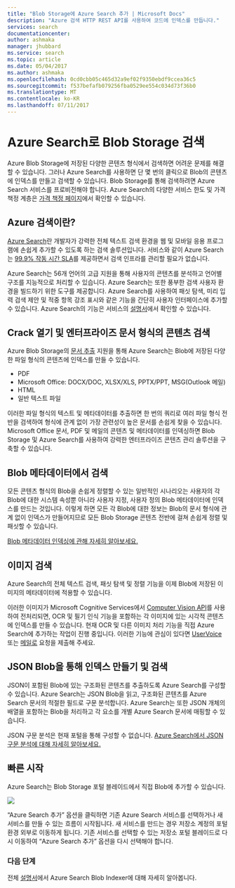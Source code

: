 ```yaml
---
title: "Blob Storage에 Azure Search 추가 | Microsoft Docs"
description: "Azure 검색 HTTP REST API를 사용하여 코드에 인덱스를 만듭니다."
services: search
documentationcenter: 
author: ashmaka
manager: jhubbard
ms.service: search
ms.topic: article
ms.date: 05/04/2017
ms.author: ashmaka
ms.openlocfilehash: 0cd0cbb05c465d32a9ef02f9350ebdf9ccea36c5
ms.sourcegitcommit: f537befafb079256fba0529ee554c034d73f36b0
ms.translationtype: MT
ms.contentlocale: ko-KR
ms.lasthandoff: 07/11/2017
---
```

# <a name="searching-blob-storage-with-azure-search"></a>Azure Search로 Blob Storage 검색

Azure Blob Storage에 저장된 다양한 콘텐츠 형식에서 검색하면 어려운 문제를 해결할 수 있습니다. 그러나 Azure Search를 사용하면 단 몇 번의 클릭으로 Blob의 콘텐츠에 인덱스를 만들고 검색할 수 있습니다. Blob Storage를 통해 검색하려면 Azure Search 서비스를 프로비전해야 합니다. Azure Search의 다양한 서비스 한도 및 가격 책정 계층은 [가격 책정 페이지](https://aka.ms/azspricing)에서 확인할 수 있습니다.

## <a name="what-is-azure-search"></a>Azure 검색이란?
[Azure Search](https://aka.ms/whatisazsearch)란 개발자가 강력한 전체 텍스트 검색 환경을 웹 및 모바일 응용 프로그램에 손쉽게 추가할 수 있도록 하는 검색 솔루션입니다. 서비스와 같이 Azure Search는 [99.9% 작동 시간 SLA](https://aka.ms/azuresearchsla)를 제공하면서 검색 인프라를 관리할 필요가 없습니다.

Azure Search는 56개 언어의 고급 지원을 통해 사용자의 콘텐츠를 분석하고 언어별 구조를 지능적으로 처리할 수 있습니다. Azure Search는 또한 풍부한 검색 사용자 환경을 빌드하기 위한 도구를 제공합니다. Azure Search를 사용하여 패싯 탐색, 미리 입력 검색 제안 및 적중 항목 강조 표시와 같은 기능을 간단히 사용자 인터페이스에 추가할 수 있습니다. Azure Search의 기능은 서비스의 [설명서](https://aka.ms/azsearchdocs)에서 확인할 수 있습니다.

## <a name="crack-open-and-search-through-the-content-of-enterprise-document-formats"></a>Crack 열기 및 엔터프라이즈 문서 형식의 콘텐츠 검색
Azure Blob Storage의 [문서 추출](https://aka.ms/azsblobindexer) 지원을 통해 Azure Search는 Blob에 저장된 다양한 파일 형식의 콘텐츠에 인덱스를 만들 수 있습니다.
- PDF
- Microsoft Office: DOCX/DOC, XLSX/XLS, PPTX/PPT, MSG(Outlook 메일)
- HTML
- 일반 텍스트 파일

이러한 파일 형식의 텍스트 및 메타데이터를 추출하면 한 번의 쿼리로 여러 파일 형식 전반을 검색하여 형식에 관계 없이 가장 관련성이 높은 문서를 손쉽게 찾을 수 있습니다. Microsoft Office 문서, PDF 및 메일의 콘텐츠 및 메타데이터를 인덱싱하면 Blob Storage 및 Azure Search를 사용하여 강력한 엔터프라이즈 콘텐츠 관리 솔루션을 구축할 수 있습니다.

## <a name="search-through-your-blob-metadata"></a>Blob 메타데이터에서 검색
모든 콘텐츠 형식의 Blob을 손쉽게 정렬할 수 있는 일반적인 시나리오는 사용자의 각 Blob에 대한 시스템 속성뿐 아니라 사용자 지정, 사용자 정의 Blob 메타데이터에 인덱스를 만드는 것입니다. 이렇게 하면 모든 각 Blob에 대한 정보는 Blob의 문서 형식에 관계 없이 인덱스가 만들어지므로 모든 Blob Storage 콘텐츠 전반에 걸쳐 손쉽게 정렬 및 패싯할 수 있습니다.

[Blob 메타데이터 인덱싱에 관해 자세히 알아보세요.](https://aka.ms/azsblobmetadataindexing)

## <a name="image-search"></a>이미지 검색
Azure Search의 전체 텍스트 검색, 패싯 탐색 및 정렬 기능을 이제 Blob에 저장된 이미지의 메타데이터에 적용할 수 있습니다.

이러한 이미지가 Microsoft Cognitive Services에서 [Computer Vision API](https://www.microsoft.com/cognitive-services/computer-vision-api)를 사용하여 전처리되면, OCR 및 필기 인식 기능을 포함하는 각 이미지에 있는 시각적 콘텐츠에 인덱스를 만들 수 있습니다. 현재 OCR 및 다른 이미지 처리 기능을 직접 Azure Search에 추가하는 작업이 진행 중입니다. 이러한 기능에 관심이 있다면 [UserVoice](https://aka.ms/azsuv) 또는 [메일로](mailto:azscustquestions@microsoft.com) 요청을 제출해 주세요.

## <a name="index-and-search-through-json-blobs"></a>JSON Blob을 통해 인덱스 만들기 및 검색
JSON이 포함된 Blob에 있는 구조화된 콘텐츠를 추출하도록 Azure Search를 구성할 수 있습니다. Azure Search는 JSON Blob을 읽고, 구조화된 콘텐츠를 Azure Search 문서의 적절한 필드로 구문 분석합니다. Azure Search는 또한 JSON 개체의 배열을 포함하는 Blob을 처리하고 각 요소를 개별 Azure Search 문서에 매핑할 수 있습니다.

JSON 구문 분석은 현재 포털을 통해 구성할 수 없습니다. [Azure Search에서 JSON 구문 분석에 대해 자세히 알아보세요.](https://aka.ms/azsjsonblobindexing)

## <a name="quick-start"></a>빠른 시작
Azure Search는 Blob Storage 포털 블레이드에서 직접 Blob에 추가할 수 있습니다.

![](./media/search-blob-storage-integration/blob-blade.png)

“Azure Search 추가” 옵션을 클릭하면 기존 Azure Search 서비스를 선택하거나 새 서비스를 만들 수 있는 흐름이 시작됩니다. 새 서비스를 만드는 경우 저장소 계정의 포털 환경 외부로 이동하게 됩니다. 기존 서비스를 선택할 수 있는 저장소 포털 블레이드로 다시 이동하여 “Azure Search 추가” 옵션을 다시 선택해야 합니다.

### <a name="next-steps"></a>다음 단계
전체 [설명서](https://aka.ms/azsblobindexer)에서 Azure Search Blob Indexer에 대해 자세히 알아봅니다.
